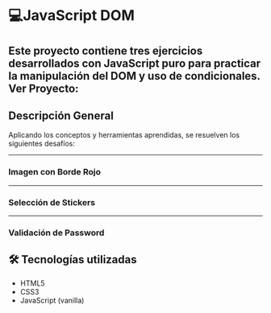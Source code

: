 # 💻JavaScript DOM

Este proyecto contiene **tres ejercicios** desarrollados con JavaScript puro para practicar la manipulación del DOM y uso de condicionales.
Ver Proyecto:
---
## Descripción General

Aplicando los conceptos y herramientas aprendidas, se resuelven los siguientes desafíos:

---
### Imagen con Borde Rojo
---
### Selección de Stickers
---
### Validación de Password

## 🛠️ Tecnologías utilizadas

- HTML5
- CSS3
- JavaScript (vanilla)
